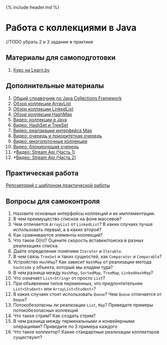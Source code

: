 {% include header.md %}

Работа с коллекциями в Java
====================
//TODO убрать 2 и 3 задание в практике

Материалы для самоподготовки
---------------------
1. [Курс на Learn.by](https://learn.by/courses/course-v1:EPAM+JColl+ext1/about)

Дополнительные материалы
---------------------
1. [Общий справочник по Java Collections Framework](https://habrahabr.ru/post/237043/)
1. [Обзор коллекции ArrayList](http://habrahabr.ru/post/128269/)
1. [Обзор коллекции LinkedList](http://habrahabr.ru/post/127864/)
1. [Обзор коллекции HashMap](http://habrahabr.ru/post/128017/)
1. [Видео: коллекции в Java](https://www.youtube.com/watch?v=7gws2decf2g)
1. [Видео: HashSet и TreeSet](https://www.youtube.com/watch?v=-S_huEuNJiU)
1. [Видео: реалзиации интерфейса Map](https://www.youtube.com/watch?v=5Iu4ZUcrJ0g)
1. [Видео: очередь и приоритетная очередь](https://www.youtube.com/watch?v=5_f5foEXiYY)
1. [Видео: многопоточные коллекции](https://www.youtube.com/watch?v=-yQeYo32Lt4)
1. [Видео: блокирующая очередь](https://www.youtube.com/watch?v=nUYOGkh9XqE)
1. *[Видео: Stream Api (Часть 1)](https://www.youtube.com/watch?v=O8oN4KSZEXE)
1. *[Видео: Stream Api (Часть 2)](https://www.youtube.com/watch?v=i0Jr2l3jrDA)

Практическая работа
---------------------
[Репозиторий с шаблоном практической работы](https://github.com/JAVA-ONLINE-EDUCATION-COURSE/java-collections-template)

Вопросы для самоконтроля
---------------------
1. Назовите основные интерфейсы коллекций и их имплементации.
1. В чем преимущество списков на фоне массивов?
1. Чем отличается `ArrayList` от `LinkedList`? В каких случаях лучше использовать первый, а в каких второй?
1. Как сравниваются элементы коллекций?
1. Что такое O(n)? Оцените скорость вставки/поиска в разных реализациях списка.
1. Дайте определение понятиям `Iterator` и `Iterable`.
1. В чем связь `TreeSet` и таких сущностей, как `Comparator` и `Comparable`?
1. Устройство `HashMap`? Как зависит `HashMap` от реализации метода `hashCode` у объекта, который мы кладем туда?
1. В чем разница между `HashMap`, `SortedMap`, `TreeMap`, `LinkedHashMap`?
1. Что означает `List<String>` от просто `List`?
1. При объявлении типов переменных, что предпочтительнее `List<Student>` или `ArrayList<Student>`?
1. В каких случаях стоит использовать `Queue`? Чем `Queue` отличается от `Deque`?
1. Потокобезопасны ли реализации `List`, `Map`? Приведите примеры потокобезопасных коллекций
1. Что такое стрим? Как создать стрим?
1. В чем разница между терминальными и конвейерными операциями? Приведите по 3 примера каждого
1. Что такое коллектор? Какие стандартные реализации коллекторов существуют?

